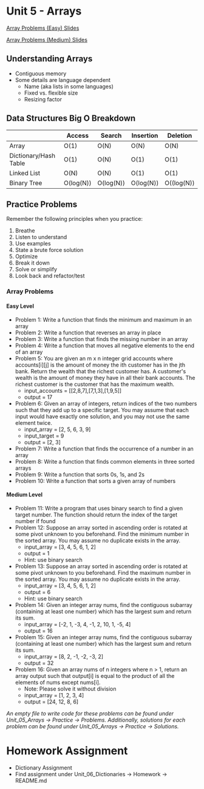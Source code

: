 # Unit 5 - Arrays

[Array Problems (Easy) Slides](https://docs.google.com/presentation/d/1PX6IedLeZXRy1QNNnM5vgS9TZzgURxpkFh1OCNCcS10/edit?usp=sharing)

[Array Problems (Medium) Slides](https://docs.google.com/presentation/d/1vWUZeqUQrarVPHtB2SFqsVy2yUVABQEwGlFCpygY79w/edit?usp=sharing)

## Understanding Arrays
- Contiguous memory
- Some details are language dependent
    - Name (aka lists in some languages)
    - Fixed vs. flexible size
    - Resizing factor

## Data Structures Big O Breakdown

| | Access | Search | Insertion | Deletion |
| --- | --- | --- | --- | --- |
| Array | O(1) | O(N) | O(N) | O(N) |
| Dictionary/Hash Table | O(1) | O(N) | O(1) | O(1) |
| Linked List | O(N) | O(N) | O(1) | O(1) |
| Binary Tree | O(log(N)) | O(log(N)) | O(log(N)) | O((log(N)) |

## Practice Problems
Remember the following principles when you practice:
1. Breathe
2. Listen to understand
3. Use examples
4. State a brute force solution
5. Optimize
6. Break it down
7. Solve or simplify
8. Look back and refactor/test

### Array Problems

#### Easy Level
- Problem 1: Write a function that finds the minimum and maximum in an array 
- Problem 2: Write a function that reverses an array in place
- Problem 3: Write a function that finds the missing number in an array
- Problem 4: Write a function that moves all negative elements to the end of an array
- Problem 5: You are given an m x n integer grid accounts where accounts[i][j] is the amount of money the ith customer has in the jth bank. Return the wealth that the richest customer has. A customer's wealth is the amount of money they have in all their bank accounts. The richest customer is the customer that has the maximum wealth.
    - input_accounts = [[2,8,7],[7,1,3],[1,9,5]]
    - output = 17
- Problem 6: Given an array of integers, return indices of the two numbers such that they add up to a specific target. You may assume that each input would have exactly one solution, and you may not use the same element twice.
    - input_array = [2, 5, 6, 3, 9]
    - input_target = 9
    - output = [2, 3]
- Problem 7: Write a function that finds the occurrence of a number in an array
- Problem 8: Write a function that finds common elements in three sorted arrays
- Problem 9: Write a function that sorts 0s, 1s, and 2s
- Problem 10: Write a function that sorts a given array of numbers

#### Medium Level
- Problem 11: Write a program that uses binary search to find a given target number. The function should return the index of the target number if found
- Problem 12: Suppose an array sorted in ascending order is rotated at some pivot unknown to you beforehand. Find the minimum number in the sorted array. You may assume no duplicate exists in the array.
    - input_array = [3, 4, 5, 6, 1, 2]
    - output = 1
    - Hint: use binary search
- Problem 13: Suppose an array sorted in ascending order is rotated at some pivot unknown to you beforehand. Find the maximum number in the sorted array. You may assume no duplicate exists in the array.
    - input_array = [3, 4, 5, 6, 1, 2]
    - output = 6
    - Hint: use binary search
- Problem 14: Given an integer array nums, find the contiguous subarray (containing at least one number) which has the largest sum and return its sum.
    - input_array = [-2, 1, -3, 4, -1, 2, 10, 1, -5, 4]
    - output = 16
- Problem 15: Given an integer array nums, find the contiguous subarray (containing at least one number) which has the largest sum and return its sum.
    - input_array = [8, 2, -1, -2, -3, 2]
    - output = 32
- Problem 16: Given an array nums of n integers where n > 1, return an array output such that output[i] is equal to the product of all the elements of nums except nums[i].
    - Note: Please solve it without division
    - input_array = [1, 2, 3, 4]
    - output = [24, 12, 8, 6]

*An empty file to write code for these problems can be found under Unit_05_Arrays -> Practice -> Problems. Additionally, solutions for each problem can be found under Unit_05_Arrays -> Practice -> Solutions.*

# Homework Assignment
- Dictionary Assignment
- Find assignment under Unit_06_Dictionaries -> Homework -> README.md
